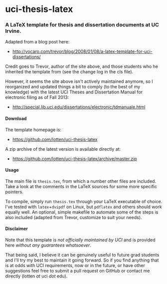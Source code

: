 uci-thesis-latex
================

### A LaTeX template for thesis and dissertation documents at UC Irvine.

Adapted from a blog post here:

- http://vocaro.com/trevor/blog/2008/01/08/a-latex-template-for-uci-dissertations/

Credit goes to Trevor, author of the site above, and those students
who he inherited the template from (see the change log in the cls
file).

However, it seems the site above isn't actively maintained anymore, so
I reorganized and updated things a bit to comply (to the best of my
knowledge) with the latest UCI Theses and Dissertation Manual for
electronic filing as of Fall 2013:

- http://special.lib.uci.edu/dissertations/electronic/tdmanuale.html

#### Download

The template homepage is:
- https://github.com/lotten/uci-thesis-latex

A zip archive of the latest version is available directly at:
- https://github.com/lotten/uci-thesis-latex/archive/master.zip

#### Usage

The main file is `thesis.tex`, from which a number other files are
included. Take a look at the comments in the LaTeX sources for some
more specific pointers.

To compile, simply run `thesis.tex` through your LaTeX executable of
choice. I've tested with `latex`+`dvipdf` on Linux, but `pdflatex` and
others should work equally well. An optional, simple makefile to
automate some of the steps is also included (adapted from Trevor,
customize to suit your needs).

#### Disclaimer

Note that this template is _not officially maintained by UCI_ and is
provided here _without any guarantees whatsoever_.

That being said, I believe it can be genuinely useful to future grad
students and I'll try my best to maintain it going forward. So if you
find anything that is at odds with UCI requirements, now or in the
future, or have other suggestions feel free to submit a pull request
on GitHub or contact me directly (lotten _at_ uci _dot_ edu).
